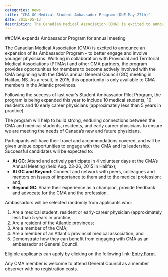 ```yaml
---
categories: news
title: "CMA GC Medical Student Ambassador Program (DUE May 27th)"
date: 2015-05-13
description: The Canadian Medical Association (CMA) is excited to announce an expansion of its Ambassador Program – to better engage and involve younger physicians.
---
```


##CMA expands Ambassador Program for annual meeting

The Canadian Medical Association (CMA) is excited to announce an expansion of its Ambassador Program – to better engage and involve younger physicians. Working in collaboration with Provincial and Territorial Medical Associations (PTMAs) and other CMA partners, the program provides opportunities for members to become actively involved with the CMA beginning with the CMA’s annual General Council (GC) meeting in Halifax, NS. As a result, in 2015, this opportunity is only available to CMA members in the Atlantic provinces.

Following the success of last year’s Student Ambassador Pilot Program, the program is being expanded this year to include 10 medical students, 10 residents and 10 early career physicians (approximately less than 5 years in practice).

The program will help to build strong, enduring connections between the CMA and medical students, residents, and early career physicians to ensure we are meeting the needs of Canada’s new and future physicians. 

Participants will have their travel and accommodations covered, and will be given unique opportunities to engage with the CMA and its leadership. Successful candidates will be expected to:

- **At GC**: Attend and actively participate in 4 volunteer days at the CMA’s  Annual Meeting (held Aug. 23-26, 2015 in Halifax);
- **At GC and Beyond**: Connect and network with peers, colleagues and mentors on issues of importance to them and to the medical profession; and,
- **Beyond GC**: Share their experience as a champion, provide feedback and advocate for the CMA and the profession.

Ambassadors will be selected randomly from applicants who:

1. Are a medical student, resident or early-career physician (approximately less than 5 years in practice;
2. Are a resident of the Atlantic provinces;
3. Are a member of the CMA;
4. Are a member of an Atlantic provincial medical association; and
5. Demonstrate how they can benefit from engaging with CMA as an ambassador at General Council.

Eligible applicants can apply by clicking on the following link: [Entry Form](http://fluidsurveys.com/surveys/cma/2015-student-ap-for-gc-halifax/).

Any CMA member is welcome to attend General Council as a member observer with no registration costs.